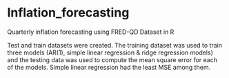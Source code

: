 # Inflation_forecasting
Quarterly inflation forecasting using FRED-QD Dataset in R

Test and train datasets were created. The training dataset was used to train three models (AR(1), simple linear regression & ridge regression models) and the testing data was used to compute the mean square error for each of the models. Simple linear regression had the least MSE among them.
